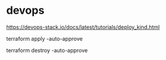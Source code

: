 # devops

https://devops-stack.io/docs/latest/tutorials/deploy_kind.html

terraform apply -auto-approve

terraform destroy -auto-approve
